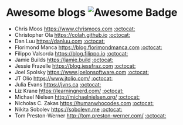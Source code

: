 # Awesome blogs ![Awesome Badge](https://cdn.rawgit.com/sindresorhus/awesome/d7305f38d29fed78fa85652e3a63e154dd8e8829/media/badge.svg)
* Chris Moos https://www.chrismoos.com [:octocat:](https://github.com/mnielsen)
* Christopher Ola https://colah.github.io [:octocat:](https://github.com/colah/)
* Dan Luu https://danluu.com [:octocat:](https://github.com/danluu)
* Florimond Manca https://blog.florimondmanca.com [:octocat:](https://github.com/florimondmanca)
* Filippo Valsorda https://blog.filippo.io [:octocat:](https://github.com/FiloSottile)
* Jamie Builds https://jamie.build [:octocat:](https://github.com/jamiebuilds)
* Jessie Frazelle https://blog.jessfraz.com [:octocat:](https://github.com/jessfraz)
* Joel Spolsky https://www.joelonsoftware.com [:octocat:](https://github.com/jspolsky)
* JT Olio https://www.jtolio.com/ [:octocat:](https://github.com/jtolds)
* Julia Evans https://jvns.ca [:octocat:](https://github.com/jvns)
* Liz Krane https://learningnerd.com/ [:octocat:](https://github.com/LearningNerd)
* Michael Nielsen http://michaelnielsen.org/ [:octocat:](https://github.com/mnielsen)
* Nicholas C. Zakas https://humanwhocodes.com [:octocat:](https://www.github.com/nzakas/)
* Nikita Sobolev https://sobolevn.me [:octocat:](https://www.github.com/sobolevn)
* Tom Preston-Werner http://tom.preston-werner.com/ [:octocat:](http://github.com/mojombo)